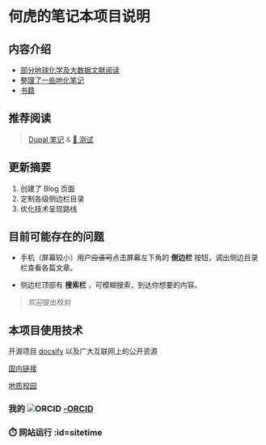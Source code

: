# 何虎的笔记本项目说明

## 内容介绍

- [部分地球化学及大数据文献阅读](Page/Books/Readme "书籍栏目说明")
- [整理了一些地化笔记](Page/Notes/Readme "笔记栏目介绍")
- [书籍](/Page/Books/Readme "鲁迅文集 · 经典阅读")

## 推荐阅读

> [Dupal 笔记](Page/Brief/Dupal "Dupal异常的研究") &
> [🚧 测试](Page/Za/tReadme "测试🔧栏目说明")

## 更新摘要

1. 创建了 Blog 页面
1. 定制各级侧边栏目录
1. 优化技术呈现路线

## 目前可能存在的问题

- 手机（屏幕较小）用户~~应该可~~点击屏幕左下角的 **侧边栏** 按钮，调出侧边目录栏查看各篇文章。

- 侧边栏顶部有 **搜索栏** ，可模糊搜索，到达你想要的内容。

> 欢迎提出校对

## 本项目使用技术

开源项目 [docsify](https://github.com/docsifyjs/docsify/) 以及广大互联网上的公开资源

[国内链接](https://tigerhall.gitee.io/blog)

[地质校园](https://tigerhall.gitee.io)

### 我的 ![ORCID](https://orcid.org/sites/default/files/images/orcid_16x16.png ":size=20")  [-ORCID](https://orcid.org/0000-0002-6962-8707)

### ⏱️ 网站运行 :id=sitetime
